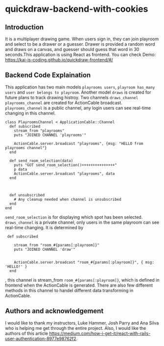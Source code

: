 # quickdraw-backend-with-cookies

## Introduction
It is a multiplayer drawing game. When users sign in, they can join playroom and select to be a drawer or a guesser. Drawer is provided a random word and draws on a canvas, and guesser should guess that word in 30 seconds.This application is using React as frontend. You can check Demo: https://kai-is-coding.github.io/quickdraw-frontend/#/

## Backend Code Explaination
This application has two main models `playrooms users`, `playroom has_many users` and `user belongs to playroom`. Another model `draws` is created for future plans to track drawing histroy. 
Two channels `draws_channel playrooms_channel` are created for ActionCable broadcast. `playrooms_channel` is a public channel, any login users can see real-time changing in this channel.
```
class PlayroomsChannel < ApplicationCable::Channel
  def subscribed
    stream_from "playrooms"
    puts "JOINED CHANNEL 'playrooms'"

    ActionCable.server.broadcast "playrooms", {msg: "HELLO from playrooms channel"}
  end

  def send_room_selection(data)
    puts "GOT send_room_selection()+++++++++++++++"
    p data
    ActionCable.server.broadcast "playrooms", data
  end



  def unsubscribed
    # Any cleanup needed when channel is unsubscribed
  end
end
```
`send_room_selection` is for displaying which spot has been selected. `draws_channel` is a private channel, only users in the same playroom can see real-time changing. It is determined by
```
 def subscribed

    stream_from "room_#{params[:playroom]}"
    puts "JOINED CHANNEL 'draw'"


    ActionCable.server.broadcast "room_#{params[:playroom]}", { msg: 'HELLO!' }
  end
```
, this channel is stream_from `room_#{params[:playroom]}`, which is defined in frontend when the ActionCable is generated. There are also few different methods in this channel to handel different data transforming in ActionCable.

## Authors and acknowledgement
I would like to thank my instructors, Luke Hammer, Josh Parry and Ana Silva who is helping me get through the entire project. Also, I would like the authors of this article https://medium.com/how-i-get-it/react-with-rails-user-authentication-8977e98762f2. 

